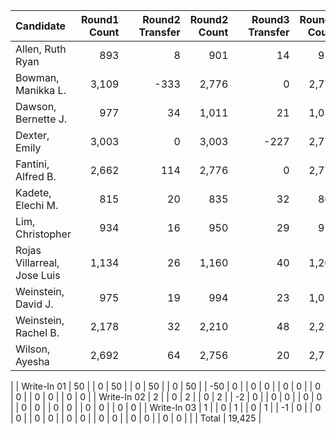 |                   Candidate | Round1 Count |   | Round2 Transfer | Round2 Count |   | Round3 Transfer | Round3 Count |   | Round4 Transfer | Round4 Count |   | Round5 Transfer | Round5 Count |   | Round6 Transfer | Round6 Count |   | Round7 Transfer | Round7 Count |   | Round8 Transfer | Round8 Count |   | Round9 Transfer | Round9 Count |   | Round10 Transfer | Round10 Count |
|:----------------------------|-------------:|--:|----------------:|-------------:|--:|----------------:|-------------:|--:|----------------:|-------------:|--:|----------------:|-------------:|--:|----------------:|-------------:|--:|----------------:|-------------:|--:|----------------:|-------------:|--:|----------------:|-------------:|--:|-----------------:|--------------:|
|            Allen, Ruth Ryan |          893 |   |               8 |          901 |   |              14 |          915 |   |               1 |          916 |   |               2 |          918 |   |              38 |          956 |   |            -956 |            0 |   |               0 |            0 |   |               0 |            0 |   |                0 |             0 |
|          Bowman, Manikka L. |        3,109 |   |            -333 |        2,776 |   |               0 |        2,776 |   |               0 |        2,776 |   |               0 |        2,776 |   |               0 |        2,776 |   |               0 |        2,776 |   |               0 |        2,776 |   |               0 |        2,776 |   |                0 |         2,776 |
|         Dawson, Bernette J. |          977 |   |              34 |        1,011 |   |              21 |        1,032 |   |               1 |        1,033 |   |               0 |        1,033 |   |              57 |        1,090 |   |             133 |        1,223 |   |             163 |        1,386 |   |             300 |        1,686 |   |           -1,686 |             0 |
|               Dexter, Emily |        3,003 |   |               0 |        3,003 |   |            -227 |        2,776 |   |               0 |        2,776 |   |               0 |        2,776 |   |               0 |        2,776 |   |               0 |        2,776 |   |               0 |        2,776 |   |               0 |        2,776 |   |                0 |         2,776 |
|          Fantini, Alfred B. |        2,662 |   |             114 |        2,776 |   |               0 |        2,776 |   |               0 |        2,776 |   |               0 |        2,776 |   |               0 |        2,776 |   |               0 |        2,776 |   |               0 |        2,776 |   |               0 |        2,776 |   |                0 |         2,776 |
|           Kadete, Elechi M. |          815 |   |              20 |          835 |   |              32 |          867 |   |               0 |          867 |   |               2 |          869 |   |            -869 |            0 |   |               0 |            0 |   |               0 |            0 |   |               0 |            0 |   |                0 |             0 |
|            Lim, Christopher |          934 |   |              16 |          950 |   |              29 |          979 |   |               0 |          979 |   |               2 |          981 |   |              95 |        1,076 |   |             101 |        1,177 |   |          -1,177 |            0 |   |               0 |            0 |   |                0 |             0 |
| Rojas Villarreal, Jose Luis |        1,134 |   |              26 |        1,160 |   |              40 |        1,200 |   |               0 |        1,200 |   |               2 |        1,202 |   |             203 |        1,405 |   |              61 |        1,466 |   |             262 |        1,728 |   |             340 |        2,068 |   |              620 |         2,688 |
|         Weinstein, David J. |          975 |   |              19 |          994 |   |              23 |        1,017 |   |               0 |        1,017 |   |               1 |        1,018 |   |             112 |        1,130 |   |              84 |        1,214 |   |             155 |        1,369 |   |          -1,369 |            0 |   |                0 |             0 |
|        Weinstein, Rachel B. |        2,178 |   |              32 |        2,210 |   |              48 |        2,258 |   |               0 |        2,258 |   |               3 |        2,261 |   |             101 |        2,362 |   |             174 |        2,536 |   |             212 |        2,748 |   |              28 |        2,776 |   |                0 |         2,776 |
|              Wilson, Ayesha |        2,692 |   |              64 |        2,756 |   |              20 |        2,776 |   |               0 |        2,776 |   |               0 |        2,776 |   |               0 |        2,776 |   |               0 |        2,776 |   |               0 |        2,776 |   |               0 |        2,776 |   |                0 |         2,776 |
|
|                 Write-In 01 |           50 |   |               0 |           50 |   |               0 |           50 |   |               0 |           50 |   |             -50 |            0 |   |               0 |            0 |   |               0 |            0 |   |               0 |            0 |   |               0 |            0 |   |                0 |             0 |
|                 Write-In 02 |            2 |   |               0 |            2 |   |               0 |            2 |   |              -2 |            0 |   |               0 |            0 |   |               0 |            0 |   |               0 |            0 |   |               0 |            0 |   |               0 |            0 |   |                0 |             0 |
|                 Write-In 03 |            1 |   |               0 |            1 |   |               0 |            1 |   |              -1 |            0 |   |               0 |            0 |   |               0 |            0 |   |               0 |            0 |   |               0 |            0 |   |               0 |            0 |   |                0 |             0 |
|
|                       Total |       19,425 |
